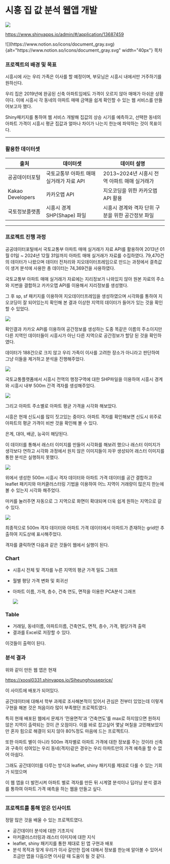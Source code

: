 # 시흥 집 값 분석 웹앱 개발

![](images/clipboard-3410295722.png)

<https://www.shinyapps.io/admin/#/application/13687459>

<aside>![](https://www.notion.so/icons/document_gray.svg){alt="https://www.notion.so/icons/document_gray.svg" width="40px"} 목차</aside>

<aside>

### 프로젝트의 배경 및 목표

</aside>

시흥시에 사는 우리 가족은 이사를 할 예정이며, 부모님은 시흥시 내에서만 거주하기를 원하신다.

우리 집은 2019년에 완공된 신축 아파트임에도 가격이 오르지 않아 매매가 아쉬운 상황이다. 이에 시흥시 각 동네의 아파트 매매 금액을 쉽게 확인할 수 있는 웹 서비스를 만들어보고자 했다.

Shiny패키지를 통하여 웹 서비스 개발해 집값의 상승 시기를 예측하고, 선택한 동네의 아파트 가격이 시흥시 평균 집값과 얼마나 차이가 나는지 한눈에 파악하는 것이 목표이다.

------------------------------------------------------------------------

<aside>

### 활용한 데이터셋

</aside>

| 출처 | 데이터셋 | 데이터 설명 |
|------------------------|------------------------|------------------------|
| 공공데이터포털 | 국토교통부 아파트 매매 실거래가 자료 API | 2013\~2024년 시흥시 전역 아파트 매매 실거래가 |
| Kakao Developers | 카카오맵 API | 지오코딩을 위한 카카오맵 API 활용 |
| 국토정보플랫폼 | 시흥시 경계 SHP(Shape) 파일 | 시흥시 경계와 격자 단위 구분을 위한 공간정보 파일 |

------------------------------------------------------------------------

<aside>

### 프로젝트 진행 과정

</aside>

공공데이터포털에서 국토교통부 아파트 매매 실거래가 자료 API를 활용하여 2013년 01월 01일 \~ 2024년 12월 31일까지 아파트 매매 실거래가 자료를 수집하였다. 79,470건의 데이터가 나왔으며 데이터 전처리와 지오데이터프레임으로 만드는 과정에서 결측값이 생겨 분석에 사용한 총 데이터는 74,369건을 사용하였다.

국토교통부 아파트 매매 실거래가 자료에는 지리정보가 나와있지 않아 원본 자료의 주소와 지번을 결합하고 카카오맵 API를 이용해서 지리정보를 생성했다.

그 후 sp, sf 패키지를 이용하여 지오데이터프레임을 생성하였으며 시각화를 통하여 지오코딩이 잘 되어있는지 확인해 본 결과 이상한 지역의 데이터가 들어가 있는 것을 확인할 수 있었다.

![](images/clipboard-861811603.png)

확인결과 카카오 API를 이용하여 공간정보를 생성하는 도중 똑같은 이름의 주소이지만 다른 지역인 데이터들이 시흥시가 아닌 다른 지역으로 공간정보가 할당 된 것을 확인하였다.

데이터가 188건으로 크지 않고 우리 가족이 이사를 고려한 장소가 아니라고 판단하여 그냥 이들을 제거하고 분석을 진행해주었다.

![](images/clipboard-2677023485.png)

국토교통플랫폼에서 시흥시 전역의 행정구역에 대한 SHP파일을 이용하여 시흥시 경계와 시흥시 내부 500m 간격 격자를 생성해주었다.

![](images/clipboard-3658515624.png)

그리고 아파트 주소별로 아파트 평균 가격을 시각화 해보았다.

시흥은 현재 신도시를 많이 짓고있는 중이다. 아파트 격자를 확인해보면 신도시 위주로 아파트의 평균 가격이 비싼 것을 확인해 볼 수 있다.

은계, 대야, 배곧, 능곡이 해당된다.

이 데이터를 통해서 래스터 이미지를 만들어 시각화를 해보려 했으나 래스터 이미지가 생각보다 연하고 시각화 과정에서 원치 않은 이미지들이 자꾸 생성되어 래스터 이미지를 통한 분석은 실행하지 못했다.

![](images/clipboard-592872500.png)

위에서 생성한 500m 시흥시 격자 데이터와 아파트 가격 데이터를 공간 결합하고 leaflet 패키지와 마커클러스터링 기법을 이용하여 어느 지역이 거래량이 많은지 한눈에 볼 수 있는지 시각화 해주었다.

마커를 눌러주면 자동으로 그 지역으로 화면이 확대되며 더욱 쉽게 원하는 지역으로 갈 수 있다.

![](images/clipboard-3410295722.png)

최종적으로 500m 격자 데이터와 아파트 가격 데이터에서 아파트가 존재하는 grid만 추출하여 지도상에 표시해주었다.

격자를 클릭하면 다음과 같은 것들이 웹에서 실행이 된다.

### Chart

-   시흥시 전체 및 격자를 누른 지역의 평균 가격 밀도 그래프

-   월별 평당 가격 변화 및 회귀선

-   아파트 이름, 가격, 층수, 건축 연도, 면적을 이용한 PCA분석 그래프

    ![](images/clipboard-3968325057.png)

### Table

-   거래일, 동네이름, 아파트이름, 건축연도, 면적, 층수, 가격, 평당가격 출력
-   결과를 Excel로 저장할 수 있다.

이것들이 출력이 된다.

<aside>

### 분석 결과

</aside>

위와 같이 만든 웹 앱은 현재

<https://xoosl0331.shinyapps.io/Siheunghouseprice/>

이 사이트에 배포가 되어있다.

공간데이터에 대해서 학부 과제로 조사해본적이 있어서 관심은 전부터 있었는데 이렇게 구현을 해본 것은 처음이라 많이 부족했던 프로젝트였다.

특히 현재 배포된 웹에서 문제가 ‘전용면적’과 ‘건축연도’를 max로 하지않으면 원하지 않은 지역이 출력되는 것이 큰 오점이다. 이를 바로 잡고싶어 몇날 며칠을 고민해보았지만 혼자 힘으로 해결이 되지 않아 80%정도 마음에 드는 프로젝트다.

또한 아파트 별이 아니라 500m 격자별로 아파트 가격에 대한 정보를 주는 것이라 신축과 구축이 섞여있는 우리 동네(격자)같은 경우는 우리 아파트만의 가격 예측을 할 수 없어 아쉽다.

그래도 공간데이터를 다루는 방식과 leaflet, shiny 패키지를 제대로 다룰 수 있는 기회가 되었으며

이 웹 앱을 더 발전시켜 아파트 별로 격자를 만든 뒤 시계열 분석이나 딥러닝 분석 결과를 통하여 아파트 가격 예측을 하는 웹을 만들고 싶다.

------------------------------------------------------------------------

<aside>

### 프로젝트를 통해 얻은 인사이트

</aside>

정말 많은 것을 배울 수 있는 프로젝트였다.

-   공간데이터 분석에 대한 기초지식
-   마커클러스터링과 래스터 이미지에 대한 지식
-   leaflet, shiny 패키지를 통한 제대로 된 앱 구현과 배포
-   분석 목적과 맞게 우리가 이사 갈만한 집에 대해서 정보를 한눈에 알아볼 수 있어서 조금만 앱을 다듬으면 이사갈 때 도움이 될 것 같다.
